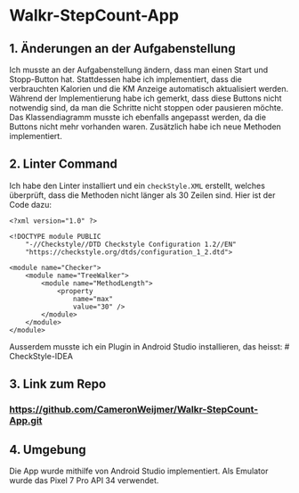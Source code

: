 # Walkr-StepCount-App

## 1. Änderungen an der Aufgabenstellung

Ich musste an der Aufgabenstellung ändern, dass man einen Start und Stopp-Button hat. Stattdessen habe ich implementiert, dass die verbrauchten Kalorien und die KM Anzeige automatisch aktualisiert werden. Während der Implementierung habe ich gemerkt, dass diese Buttons nicht notwendig sind, da man die Schritte nicht stoppen oder pausieren möchte. Das Klassendiagramm musste ich ebenfalls angepasst werden, da die Buttons nicht mehr vorhanden waren. Zusätzlich habe ich neue Methoden implementiert.

## 2. Linter Command

Ich habe den Linter installiert und ein `checkStyle.XML` erstellt, welches überprüft, dass die Methoden nicht länger als 30 Zeilen sind. Hier ist der Code dazu:

```
<?xml version="1.0" ?>

<!DOCTYPE module PUBLIC
    "-//Checkstyle//DTD Checkstyle Configuration 1.2//EN"
    "https://checkstyle.org/dtds/configuration_1_2.dtd">

<module name="Checker">
    <module name="TreeWalker">
        <module name="MethodLength">
            <property
                name="max"
                value="30" />
        </module>
    </module>
</module>
```
Ausserdem musste ich ein Plugin in Android Studio installieren, das heisst: # CheckStyle-IDEA

## 3. Link zum Repo 
### https://github.com/CameronWeijmer/Walkr-StepCount-App.git

## 4. Umgebung
Die App wurde mithilfe von Android Studio implementiert.
Als Emulator wurde das Pixel 7 Pro API 34 verwendet.
